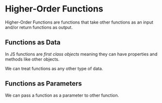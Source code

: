 # Higher-Order Functions

Higher-Order Functions are functions that take other functions as an input and/or return functions as output.

## Functions as Data

In JS functions are _first class objects_ meaning they can have properties and methods like other objects.

We can treat functions as any other type of data.

## Functions as Parameters

We can pass a function as a parameter to other function.
